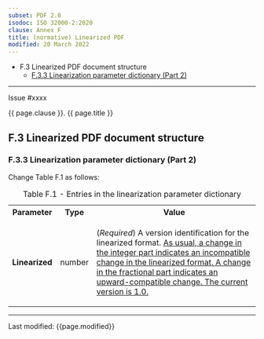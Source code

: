```yaml
---
subset: PDF 2.0
isodoc: ISO 32000-2:2020
clause: Annex F
title: (normative) Linearized PDF
modified: 20 March 2022
---
```


<ul class="noprint">
    <li>F.3 Linearized PDF document structure
     <ul>
      <li><a href="#HF.3.3">F.3.3 Linearization parameter dictionary (Part 2)</a>
      </li>
     </ul>
    </li>
</ul>
<hr>

<link rel="stylesheet" href="../assets/iso-style.css">
<div class="isostyle">
<div class="fixedpopup" id="issuelink">
    Issue #xxxx
</div>

<p class="fake-h1">{{ page.clause }}. {{ page.title }}</p>

<h2 id="HF.3">F.3 Linearized PDF document structure</h2>

<h3 id="HF.3.3">F.3.3 Linearization parameter dictionary (Part 2)</h3>

<p class="location">Change Table F.1 as follows:</p>

<table>
  <caption id="TableA.1">Table F.1 - Entries in the linearization parameter dictionary</caption>
  <tr>
    <th>Parameter</th>
    <th>Type</th>
    <th>Value</th>
  </tr>
  <tr>
    <td><b>Linearized</b></td>
    <td>number</td>
    <td>
      <p>(<i>Required</i>) A version identification for the linearized format.
      <ins onMouseEnter="mouseEnter(this)" data-issue="153">As usual, a change in the integer part
      indicates an incompatible change in the linearized format. A change in the fractional part
      indicates an upward-compatible change. The current version is 1.0.</ins>
      </p>
    </td>
  </tr>
</table>

</div>

<hr>
<p class="footnote">Last modified: {{page.modified}}</p>
